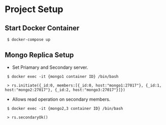 # Project Setup
## Start Docker Container
```shell
 $ docker-compose up
```

## Mongo Replica Setup
- Set Priamary and Secondary server.
```shell
 $ docker exec -it {mongo1 container ID} /bin/bash
```
```shell
 > rs.initiate({_id:0, members:[{_id:0, host:"mongo1:27017"}, {_id:1, host:"mongo2:27017"}, {_id:2, host:"mongo3:27017"}]})
```

- Allows read operation on secondary members.
```shell
 $ docker exec -it {mongo2,3 container ID} /bin/bash
```
```shell
 > rs.secondaryOk()
```